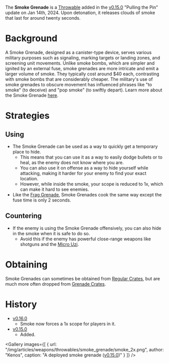 The **Smoke Grenade** is a [Throwable](/throwables) added in the [v0.15.0](https://github.com/HasangerGames/suroi/releases/tag/v0.15.0) "Pulling the Pin" update on Jan 14th, 2024. Upon detonation, it releases clouds of smoke that last for around twenty seconds.

# Background
A Smoke Grenade, designed as a canister-type device, serves various military purposes such as signaling, marking targets or landing zones, and screening unit movements. Unlike smoke bombs, which are simpler and ignited by an external fuse, smoke grenades are more intricate and emit a larger volume of smoke. They typically cost around $40 each, contrasting with smoke bombs that are considerably cheaper. The military's use of smoke grenades to obscure movement has influenced phrases like "to smoke" (to deceive) and "pop smoke" (to swiftly depart). Learn more about the Smoke Grenade [here](https://en.wikipedia.org/wiki/Smoke_grenade).


# Strategies
## Using
- The Smoke Grenade can be used as a way to quickly get a temporary place to hide.
  - This means that you can use it as a way to easily dodge bullets or to heal, as the enemy does not know where you are.
  - You can also use it on offense as a way to hide yourself while attacking, making it harder for your enemy to find your exact location.
  - However, while inside the smoke, your scope is reduced to 1x, which can  make it hard to see enemies. 
- Like the [Frag Grenade](/weapons/throwables/frag_grenade), Smoke Grenades cook the same way except the fuse time is only 2 seconds.

## Countering
- If the enemy is using the Smoke Grenade offensively, you can also hide in the smoke when it is safe to do so.
  - Avoid this if the enemy has powerful close-range weapons like shotguns and the [Micro Uzi](/weapons/guns/micro_uzi).

# Obtaining
Smoke Grenades can sometimes be obtained from [Regular Crates](/obstacles/regular_crate), but are much more often dropped from [Grenade Crates](/obstacles/grenade_crate).

# History
- [v0.16.0](https://github.com/HasangerGames/suroi/releases/tag/v0.16.0)
  - Smoke now forces a 1x scope for players in it.
- [v0.15.0](https://github.com/HasangerGames/suroi/releases/tag/v0.15.0)
  - Added.

<Gallery
  images={[
    {
      url: "/img/articles/weapons/throwables/smoke_grenade/smoke_2x.png",
      author: "Kenos",
      caption: "A deployed smoke grenade ([v0.15.0](https://github.com/HasangerGames/suroi/releases/tag/v0.15.0))"
    }
]}
/>
